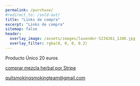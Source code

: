 ```yaml
---
permalink: /purchase/
#redirect_to: /sold-out/
title: "Links de compra"
excerpt: "Links de compra"
sitemap: false
header:
  overlay_image: /assets/images/lavender-5234261_1280.jpg
  overlay_filter: rgba(0, 0, 0, 0.2)
---
```


Producto Único 20 euros

[comprar mezcla herbal por Stripe](https://buy.stripe.com/test_6oE02Geu8gdy3ja288)

[quitsmokingsmokingteam@gmail.com](mailto:quitsmokingsmokingteam@gmail.com)